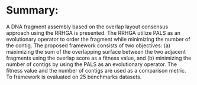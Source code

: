 # Summary: 
A DNA fragment assembly based on the overlap layout consensus approach using the RRHGA is presented. The RRHGA utilize PALS as an evolutionary operator to order the fragment while minimizing the number of the contig. The proposed framework consists of two objectives: (a) maximizing the sum of the overlapping surface between the two adjacent fragments using the overlap score as a fitness value, and (b) minimizing the number of contigs by using the PALS as an evolutionary operator. The fitness value and the number of contigs are used as a comparison metric. To framework is evaluated on 25 benchmarks datasets.  
